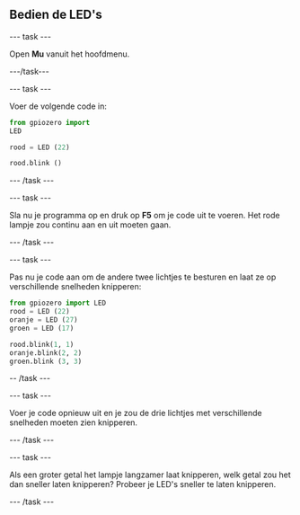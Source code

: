 ## Bedien de LED's

--- task ---

Open **Mu** vanuit het hoofdmenu.

---/task---

--- task ---

Voer de volgende code in:

```python
from gpiozero import 
LED 

rood = LED (22)

rood.blink ()
```

--- /task ---

--- task ---

Sla nu je programma op en druk op **F5** om je code uit te voeren. Het rode lampje zou continu aan en uit moeten gaan.

--- /task ---

--- task ---

Pas nu je code aan om de andere twee lichtjes te besturen en laat ze op verschillende snelheden knipperen:

```python
from gpiozero import LED
rood = LED (22)
oranje = LED (27)
groen = LED (17)

rood.blink(1, 1)
oranje.blink(2, 2)
groen.blink (3, 3)
```

-- /task ---

--- task ---

Voer je code opnieuw uit en je zou de drie lichtjes met verschillende snelheden moeten zien knipperen.

--- /task ---

--- task ---

Als een groter getal het lampje langzamer laat knipperen, welk getal zou het dan sneller laten knipperen? Probeer je LED's sneller te laten knipperen.

--- /task ---